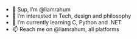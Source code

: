 - 👋 Sup, I’m @liamrahum
- 👀 I’m interested in Tech, design and philosophy
- 🌱 I’m currently learning C, Python and .NET
- 📫 Reach me on @liamrahum, all platforms

<!---
liamrahum/liamrahum is a ✨ special ✨ repository because its `README.md` (this file) appears on your GitHub profile.
You can click the Preview link to take a look at your changes.
--->
